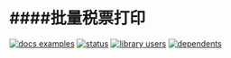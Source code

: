 ####批量税票打印
========
[![docs examples](https://sourcegraph.com/api/repos/github.com/0532/shuikong/.badges/docs-examples.png)](https://sourcegraph.com/github.com/0532/shuikong)
[![status](https://sourcegraph.com/api/repos/github.com/0532/shuikong/.badges/status.png)](https://sourcegraph.com/github.com/0532/shuikong)
[![library users](https://sourcegraph.com/api/repos/github.com/0532/shuikong/.badges/library-users.png)](https://sourcegraph.com/github.com/0532/shuikong)
[![dependents](https://sourcegraph.com/api/repos/github.com/0532/shuikong/.badges/dependents.png)](https://sourcegraph.com/github.com/0532/shuikong)
